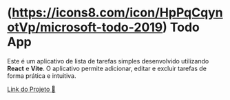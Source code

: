 # (https://icons8.com/icon/HpPqCqynotVp/microsoft-todo-2019) Todo App

Este é um aplicativo de lista de tarefas simples desenvolvido utilizando **React** e **Vite**. O aplicativo permite adicionar, editar e excluir tarefas de forma prática e intuitiva.

[Link do Projeto :rocket:](https://todo-app-kohl-gamma.vercel.app)
